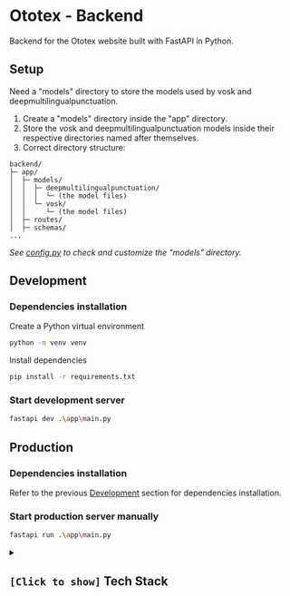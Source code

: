 # Ototex - Backend

Backend for the Ototex website built with FastAPI in Python.

## Setup

Need a "models" directory to store the models used by vosk and deepmultilingualpunctuation.

1. Create a "models" directory inside the "app" directory.
2. Store the vosk and deepmultilingualpunctuation models inside their respective directories named after themselves.
3. Correct directory structure:

```
backend/
├─ app/
│  ├─ models/
│  │  ├─ deepmultilingualpunctuation/
│  │  │  └─ (the model files)
│  │  └─ vosk/
│  │     └─ (the model files)
│  ├─ routes/
│  ├─ schemas/
...
```

_See [config.py](app/config.py) to check and customize the "models" directory._

## Development

### Dependencies installation

Create a Python virtual environment

```bash
python -m venv venv
```

Install dependencies

```bash
pip install -r requirements.txt
```

### Start development server

```bash
fastapi dev .\app\main.py
```

## Production

### Dependencies installation

Refer to the previous [Development](#development) section for dependencies installation.

### Start production server manually

```bash
fastapi run .\app\main.py
```

<details>
  <summary>
    <h2><code>[Click to show]</code> Tech Stack</h2>
  </summary>

1. [Deep multilingual punctuation](https://github.com/oliverguhr/deepmultilingualpunctuation) - This python library predicts the punctuation of English, Italian, French and German texts.
2. [FastAPI](https://github.com/fastapi/fastapi) - FastAPI is a modern, fast (high-performance), web framework for building APIs with Python based on standard Python type hints.
3. [NLTK](https://www.nltk.org/) - NLTK is a leading platform for building Python programs to work with human language data.
4. [Pydantic](https://docs.pydantic.dev/latest/) - Pydantic is the most widely used data validation library for Python.
5. [Vosk](https://alphacephei.com/vosk/) - Vosk is a speech recognition toolkit.
6. [yt-dlp](https://github.com/yt-dlp/yt-dlp) - yt-dlp is a feature-rich command-line audio/video downloader with support for thousands of sites.

</details>
